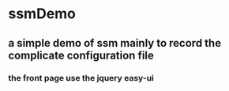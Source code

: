 # ssmDemo
## a simple demo of ssm mainly to record the complicate configuration file 
### the  front page use the jquery easy-ui 

